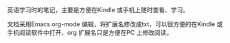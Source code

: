 英语学习时的笔记，主要是方便在Kindle 或手机上随时查看、学习。

文档采用Emacs org-mode 编辑，将扩展名修改成txt，可以很方便的在Kindle 或手机阅读软件中打开，org 扩展名只是方便在PC 上修改阅读。



